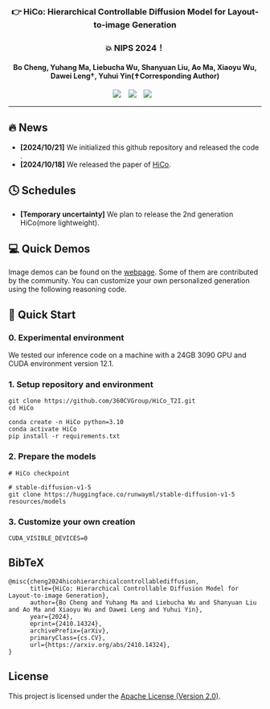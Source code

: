 

### <div align="center">👉 HiCo: Hierarchical Controllable Diffusion Model for Layout-to-image Generation<div> 
### <div align="center"> 💥 NIPS 2024！ <div> 
#### <div align="center"> Bo Cheng, Yuhang Ma, Liebucha Wu, Shanyuan Liu, Ao Ma, Xiaoyu Wu, Dawei Leng†, Yuhui Yin(✝Corresponding Author) <div> 

<div align="center">
  <a href="[https://pixart-alpha.github.io/](https://github.com/360CVGroup/HiCo_T2I)"><img src="https://img.shields.io/static/v1?label=Project%20Page&message=Github&color=blue&logo=github-pages"></a> &ensp;
  <a href="https://arxiv.org/abs/2410.14324"><img src="https://img.shields.io/static/v1?label=Paper&message=Arxiv:Alpha&color=red&logo=arxiv"></a> &ensp;
  <a href="https://github.com/xxx"><img src="https://img.shields.io/static/v1?label=App&message=ComfyUI&&color=green"></a> &ensp;
</div>

---
## 🔥 News 
- **[2024/10/21]** We initialized this github repository and released the code .
- **[2024/10/18]** We released the paper of [HiCo](https://arxiv.org/abs/2410.14324).

## 🕓 Schedules
- **[Temporary uncertainty]** We plan to release the 2nd generation HiCo(more lightweight).

## 💻 Quick Demos
Image demos can be found on the [webpage](https://github.com/360CVGroup/HiCo_T2I). Some of them are contributed by the community. You can customize your own personalized generation using the following reasoning code.

## 🔧 Quick Start
### 0. Experimental environment
We tested our inference code on a machine with a 24GB 3090 GPU and CUDA environment version 12.1.

### 1. Setup repository and environment
```
git clone https://github.com/360CVGroup/HiCo_T2I.git
cd HiCo

conda create -n HiCo python=3.10
conda activate HiCo
pip install -r requirements.txt
```
### 2. Prepare the models
```
# HiCo checkpoint

# stable-diffusion-v1-5
git clone https://huggingface.co/runwayml/stable-diffusion-v1-5 resources/models
```
### 3. Customize your own creation
```
CUDA_VISIBLE_DEVICES=0 
```
## BibTeX
```
@misc{cheng2024hicohierarchicalcontrollablediffusion,
      title={HiCo: Hierarchical Controllable Diffusion Model for Layout-to-image Generation}, 
      author={Bo Cheng and Yuhang Ma and Liebucha Wu and Shanyuan Liu and Ao Ma and Xiaoyu Wu and Dawei Leng and Yuhui Yin},
      year={2024},
      eprint={2410.14324},
      archivePrefix={arXiv},
      primaryClass={cs.CV},
      url={https://arxiv.org/abs/2410.14324}, 
}
```
## License
This project is licensed under the [Apache License (Version 2.0)](https://github.com/modelscope/modelscope/blob/master/LICENSE).

